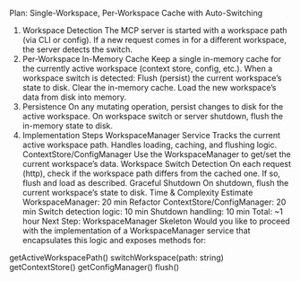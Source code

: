 Plan: Single-Workspace, Per-Workspace Cache with Auto-Switching

1. Workspace Detection
   The MCP server is started with a workspace path (via CLI or config).
   If a new request comes in for a different workspace, the server detects the switch.
2. Per-Workspace In-Memory Cache
   Keep a single in-memory cache for the currently active workspace (context store, config, etc.).
   When a workspace switch is detected:
   Flush (persist) the current workspace’s state to disk.
   Clear the in-memory cache.
   Load the new workspace’s data from disk into memory.
3. Persistence
   On any mutating operation, persist changes to disk for the active workspace.
   On workspace switch or server shutdown, flush the in-memory state to disk.
4. Implementation Steps
   WorkspaceManager Service
   Tracks the current active workspace path.
   Handles loading, caching, and flushing logic.
   ContextStore/ConfigManager
   Use the WorkspaceManager to get/set the current workspace’s data.
   Workspace Switch Detection
   On each request (http), check if the workspace path differs from the cached one.
   If so, flush and load as described.
   Graceful Shutdown
   On shutdown, flush the current workspace’s state to disk.
   Time & Complexity Estimate
   WorkspaceManager: 20 min
   Refactor ContextStore/ConfigManager: 20 min
   Switch detection logic: 10 min
   Shutdown handling: 10 min
   Total: ~1 hour
   Next Step: WorkspaceManager Skeleton
   Would you like to proceed with the implementation of a WorkspaceManager service that encapsulates this logic and exposes methods for:

getActiveWorkspacePath()
switchWorkspace(path: string)
getContextStore()
getConfigManager()
flush()
